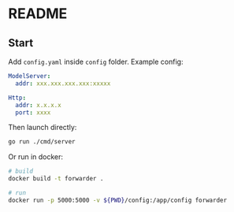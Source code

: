 # README

## Start

Add `config.yaml` inside `config` folder. Example config:
```yaml
ModelServer:
  addr: xxx.xxx.xxx.xxx:xxxxx

Http:
  addr: x.x.x.x
  port: xxxx
```

Then launch directly:

```sh
go run ./cmd/server
```

Or run in docker:
```sh
# build
docker build -t forwarder .

# run
docker run -p 5000:5000 -v ${PWD}/config:/app/config forwarder
```
